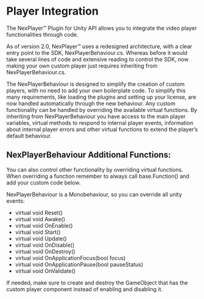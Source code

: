 # Player Integration

The NexPlayer™ Plugin for Unity API allows you to integrate the video player functionalities through code.

As of version 2.0, NexPlayer™ uses a redesigned architecture, with a clear entry point to the SDK, NexPlayerBehaviour.cs. Whereas before it would take several lines of code and extensive reading to control the SDK, now making your own custom player just requires inheriting from NexPlayerBehaviour.cs.

The NexPlayerBehaviour is designed to simplify the creation of custom players, with no need to add your own boilerplate code. To simplify this many requirements, like loading the plugins and setting up your license, are now handled automatically through the new behaviour. Any custom functionality can be handled by overriding the available virtual functions. By inheriting from NexPlayerBehaviour you have access to the main player variables, virtual methods to respond to internal player events, information about internal player errors and other virtual functions to extend the player’s default behaviour.

## NexPlayerBehaviour Additional Functions:

You can also control other functionality by overriding virtual functions. When overriding a function remember to always call base.Function() and add your custom code below.

NexPlayerBehaviour is a Monobehaviour, so you can override all unity events:

- virtual void Reset()
- virtual void Awake()
- virtual void OnEnable()
- virtual void Start()
- virtual void Update()
- virtual void OnDisable()
- virtual void OnDestroy()
- virtual void OnApplicationFocus(bool focus)
- virtual void OnApplicationPause(bool pauseStatus)
- virtual void OnValidate()

If needed, make sure to create and destroy the GameObject that has the custom player component instead of enabling and disabling it.